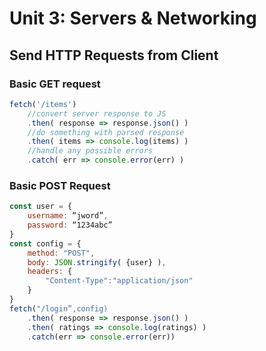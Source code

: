# Unit 3: Servers & Networking

## Send HTTP Requests from Client
### Basic GET request
``` js
fetch('/items')
    //convert server response to JS
    .then( response => response.json() )
    //do something with parsed response
    .then( items => console.log(items) )
    //handle any possible errors
    .catch( err => console.error(err) )

```
### Basic POST Request
``` js
const user = {
    username: “jword”,
    password: “1234abc”
}
const config = {
    method: "POST",
    body: JSON.stringify( {user} ),
    headers: {
        "Content-Type":"application/json"
    }
}
fetch("/login”,config)
    .then( response => response.json() )
    .then( ratings => console.log(ratings) )
    .catch(err => console.error(err))
```
